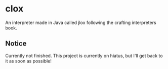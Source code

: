 # clox
An interpreter made in Java called jlox following the crafting interpreters book.

## Notice
Currently not finished. This project is currently on hiatus, but I'll get back to it as soon as possible!
